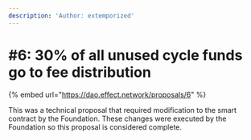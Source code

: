 ```yaml
---
description: 'Author: extemporized'
---
```


# \#6: 30% of all unused cycle funds go to fee distribution

{% embed url="https://dao.effect.network/proposals/6" %}

This was a technical proposal that required modification to the smart contract by the Foundation. These changes were executed by the Foundation so this proposal is considered complete. 

